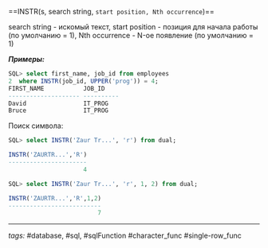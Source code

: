 ==INSTR(s, search string, `start position, Nth occurrence`)==

search string - искомый текст, start position - позиция для начала работы (по умолчанию = 1), Nth occurrence - N-ое появление (по умолчанию = 1)

***Примеры:***
```sql
SQL> select first_name, job_id from employees
2  where INSTR(job_id, UPPER('prog')) = 4;
FIRST_NAME           JOB_ID
-------------------- ----------
David                IT_PROG
Bruce                IT_PROG
```

Поиск символа:
```sql
SQL> select INSTR('Zaur Tr...', 'r') from dual;

INSTR('ZAURTR...','R')
----------------------
					 4

SQL> select INSTR('Zaur Tr...', 'r', 1, 2) from dual;

INSTR('ZAURTR...','R',1,2)
--------------------------
						 7
```
---
*tags:* #database, #sql, #sqlFunction #character_func #single-row_func 